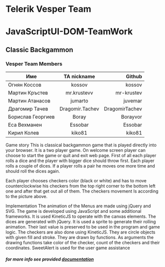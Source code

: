 # Telerik Vesper Team

# JavaScriptUI-DOM-TeamWork

## Classic Backgammon

### Vesper Team Members

| Име      | TA  nickname       | Github  |
| ------------- |:-------------:| -----:|
| Огнян Коссов  | kossov | kossov |
| Мартин Кръстев    | mr.krustevv      |   mr-krustev |
| Мартин Атанасов | jumarto     |    juvemar |
| Драгомир Тачев | Dragomir.Tachev     |    DragomirTachev |
| Борислав Георгиев | Boray      |    Borayvor |
| Еса Вехманен | Essobar      |    Essobar |
| Кирил Колев | kiko81      |    kiko81  |

Game story
This is classical backgammon game that is played directly into your browser. It is a two player game. On welcome screen player can choose to start the game or quit and exit web page. 
First of all each player rolls a dice and the player with bigger dice should throw first. Each player rolls a couple of dices. If a player rolls a pair he moves one more time and should roll the dices again.
 
 Each player chooses checkers color (black or white) and has to move counterclockwise his checkers from the top right corner to the bottom left one and after that get out all of them. The checkers movement Is according to the picture above.





	



Implementation
The animation of the Menus are made using jQuery and SVG.
The game is developed using JavaScript and some additional frameworks.
 It is used KineticJS to operate with the canvas elements.
The dices are generated with jQuery. It is used a sprite to generate their rolling animation. Their last value is preserved to be used in the program and game logic.
The checkers are also done using KineticJS. They are circle objects with given fill and stroke. They are drawn by functions. As arguments the drawing functions take color of the checker, count of the checkers and their coordinates.
SweetAlert is used for the user game assistance


##### for more info see provided [documentation](https://github.com/Vesper-Team/JavaScriptUI-DOM-TeamWork/blob/master/Documentation.docx)

